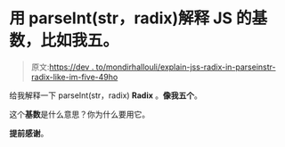 # 用 parseInt(str，radix)解释 JS 的基数，比如我五。

> 原文:[https://dev . to/mondirhallouli/explain-jss-radix-in-parseinstr-radix-like-im-five-49ho](https://dev.to/mondirhallouli/explain-jss-radix-in-parseintstr-radix-like-im-five-49ho)

给我解释一下 parseInt(str，radix) **Radix** 。**像我五个**。

这个**基数**是什么意思？你为什么要用它。

**提前感谢**。